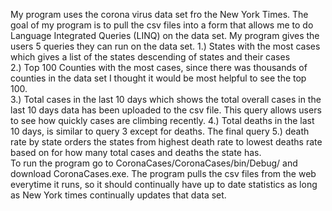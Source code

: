 My program uses the corona virus data set fro the New York Times. The goal of my program is to pull the csv files into a form that allows me to do Language Integrated Queries (LINQ) on the data set. My program gives the users 5 queries they can run on the data set. 1.) States with the most cases which gives a list of the states descending of states and their cases <br> 2.) Top 100 Counties with the most cases, since there was thousands of counties in the data set I thought it would be most helpful to see the top 100.<br> 3.) Total cases in the last 10 days which shows the total overall cases in the last 10 days data has been uploaded to the csv file. This query allows users to see how quickly cases are climbing recently. 4.) Total deaths in the last 10 days, is similar to query 3 except for deaths. The final query 5.) death rate by state orders the states from highest death rate to lowest deaths rate based on for how many total cases and deaths the state has. <br>
To run the program go to CoronaCases/CoronaCases/bin/Debug/ and download CoronaCases.exe.
The program pulls the csv files from the web everytime it runs, so it should continually have up to date statistics as long as New York times continually updates that data set.
